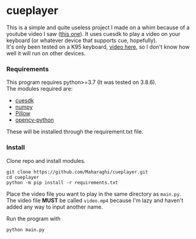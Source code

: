 # cueplayer

This is a simple and quite useless project I made on a whim because of a youtube video I saw ([this one](https://www.youtube.com/watch?v=PLP9c0Z4Q3Y)).
It uses cuesdk to play a video on your keyboard (or whatever device that supports cue, hopefully).  
It's only been tested on a K95 keyboard, [video here](https://www.youtube.com/watch?v=gzcWriqcSz4), so I don't know how well it will run on other devices.

### Requirements

This program requires python>=3.7 (It was tested on 3.8.6).  
The modules required are:
* [cuesdk](https://pypi.org/project/cuesdk/)
* [numpy](https://pypi.org/project/numpy/)
* [Pillow](https://pypi.org/project/Pillow/)
* [opencv-python](https://pypi.org/project/opencv-python/)

These will be installed through the requirement.txt file.

### Install

Clone repo and install modules.
```
git clone https://github.com/Maharaghi/cueplayer.git
cd cueplayer
python -m pip install -r requirements.txt
```
Place the video file you want to play in the same directory as `main.py`.  
The video file **MUST** be called `video.mp4` because I'm lazy and haven't added any way to input another name.  

Run the program with  
```
python main.py
```
